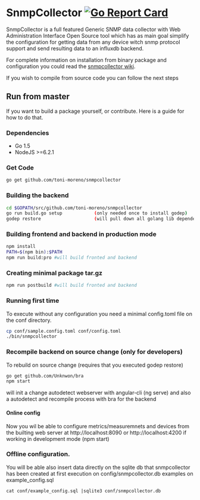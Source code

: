 # SnmpCollector [![Go Report Card](https://goreportcard.com/badge/github.com/toni-moreno/snmpcollector)](https://goreportcard.com/report/github.com/toni-moreno/snmpcollector)

SnmpCollector is a full featured Generic SNMP data collector with Web Administration Interface Open Source tool which has as main goal simplify  the configuration for getting data from any  device witch snmp protocol support and send resulting data to an influxdb backend.

For complete information on installation from  binary package and configuration you could  read the [snmpcollector wiki](https://github.com/toni-moreno/snmpcollector/wiki).

If you wish to compile from source code you can follow the next steps

## Run from master
If you want to build a package yourself, or contribute. Here is a guide for how to do that.

### Dependencies

- Go 1.5
- NodeJS >=6.2.1

### Get Code

```bash
go get github.com/toni-moreno/snmpcollector
```

### Building the backend


```bash
cd $GOPATH/src/github.com/toni-moreno/snmpcollector
go run build.go setup            (only needed once to install godep)
godep restore                    (will pull down all golang lib dependencies in your current GOPATH)
```

### Building frontend and backend in production mode

```bash
npm install
PATH=$(npm bin):$PATH
npm run build:pro #will build fronted and backend
```
### Creating minimal package tar.gz

```bash
npm run postbuild #will build fronted and backend
```

### Running first time
To execute without any configuration you need a minimal config.toml file on the conf directory.

```bash
cp conf/sample.config.toml conf/config.toml
./bin/snmpcollector
```

### Recompile backend on source change (only for developers)

To rebuild on source change (requires that you executed godep restore)
```bash
go get github.com/Unknwon/bra
npm start
```
will init a change autodetect webserver with angular-cli (ng serve) and also a autodetect and recompile process with bra for the backend


#### Online config

Now you wil be able to configure metrics/measuremnets and devices from the builting web server at  http://localhost:8090 or http://localhost:4200 if working in development mode (npm start)

### Offline configuration.

You will be able also insert data directly on the sqlite db that snmpcollector has been created at first execution on config/snmpcollector.db examples on example_config.sql

```
cat conf/example_config.sql |sqlite3 conf/snmpcollector.db
```
